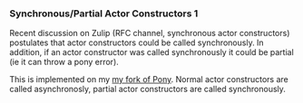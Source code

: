 ### Synchronous/Partial Actor Constructors 1

Recent discussion on Zulip (RFC channel, synchronous actor constructors) postulates that actor constructors could be called synchronously.  In addition, if an actor constructor was called synchronously it could be partial (ie it can throw a pony error).

This is implemented on my [my fork of Pony](https://github.com/KittyMac/ponyc/tree/roc_master).  Normal actor constructors are called asynchronosly, partial actor constructors are called synchronously.